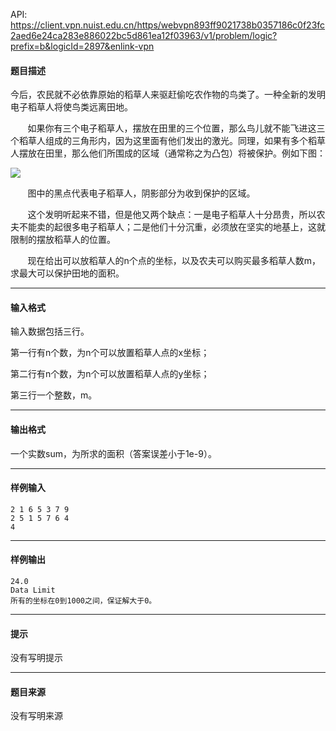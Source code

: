 API: https://client.vpn.nuist.edu.cn/https/webvpn893ff9021738b0357186c0f23fc2aed6e24ca283e886022bc5d861ea12f03963/v1/problem/logic?prefix=b&logicId=2897&enlink-vpn

#### 题目描述

今后，农民就不必依靠原始的稻草人来驱赶偷吃农作物的鸟类了。一种全新的发明电子稻草人将使鸟类远离田地。

       如果你有三个电子稻草人，摆放在田里的三个位置，那么鸟儿就不能飞进这三个稻草人组成的三角形内，因为这里面有他们发出的激光。同理，如果有多个稻草人摆放在田里，那么他们所围成的区域（通常称之为凸包）将被保护。例如下图：

![](../file/2897_0.jpg)

       图中的黑点代表电子稻草人，阴影部分为收到保护的区域。

       这个发明听起来不错，但是他又两个缺点：一是电子稻草人十分昂贵，所以农夫不能卖的起很多电子稻草人；二是他们十分沉重，必须放在坚实的地基上，这就限制的摆放稻草人的位置。

       现在给出可以放稻草人的n个点的坐标，以及农夫可以购买最多稻草人数m，求最大可以保护田地的面积。

---

#### 输入格式

输入数据包括三行。

第一行有n个数，为n个可以放置稻草人点的x坐标；

第二行有n个数，为n个可以放置稻草人点的y坐标；

第三行一个整数，m。

---

#### 输出格式

一个实数sum，为所求的面积（答案误差小于1e-9）。

---

#### 样例输入
```
2 1 6 5 3 7 9
2 5 1 5 7 6 4
4

```

---

#### 样例输出
```
24.0
Data Limit
所有的坐标在0到1000之间，保证解大于0。
```

---

#### 提示

没有写明提示

---

#### 题目来源

没有写明来源
